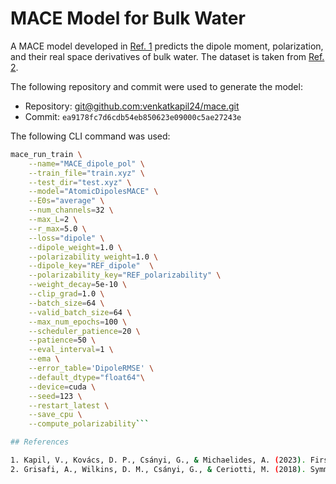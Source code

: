 # MACE Model for Bulk Water

A MACE model developed in [Ref. 1](#1) predicts the dipole moment, polarization, and their real space derivatives of bulk water. The dataset is taken from [Ref. 2](#2).

The following repository and commit were used to generate the model:
- Repository: [git@github.com:venkatkapil24/mace.git](git@github.com:venkatkapil24/mace.git)
- Commit: `ea9178fc7d6cdb54eb850623e09000c5ae27243e`

The following CLI command was used:

```sh
mace_run_train \
    --name="MACE_dipole_pol" \
    --train_file="train.xyz" \
    --test_dir="test.xyz" \
    --model="AtomicDipolesMACE" \
    --E0s="average" \
    --num_channels=32 \
    --max_L=2 \
    --r_max=5.0 \
    --loss="dipole" \
    --dipole_weight=1.0 \
    --polarizability_weight=1.0 \
    --dipole_key="REF_dipole"  \
    --polarizability_key="REF_polarizability" \
    --weight_decay=5e-10 \
    --clip_grad=1.0 \
    --batch_size=64 \
    --valid_batch_size=64 \
    --max_num_epochs=100 \
    --scheduler_patience=20 \
    --patience=50 \
    --eval_interval=1 \
    --ema \
    --error_table='DipoleRMSE' \
    --default_dtype="float64"\
    --device=cuda \
    --seed=123 \
    --restart_latest \
    --save_cpu \
    --compute_polarizability```

## References

1. Kapil, V., Kovács, D. P., Csányi, G., & Michaelides, A. (2023). First-principles spectroscopy of aqueous interfaces using machine-learned electronic and quantum nuclear effects. Faraday Discussions, 10.1039.D3FD00113J. [https://doi.org/10.1039/D3FD00113J](https://doi.org/10.1039/D3FD00113J)
2. Grisafi, A., Wilkins, D. M., Csányi, G., & Ceriotti, M. (2018). Symmetry-adapted machine learning for tensorial properties of atomistic systems. Physical Review Letters, 120(3), 036002. [https://doi.org/10.1103/PhysRevLett.120.036002](https://doi.org/10.1103/PhysRevLett.120.036002)
